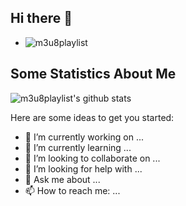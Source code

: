 ## Hi there 👋
+ ![m3u8playlist](https://komarev.com/ghpvc/?username=m3u8playlist)
## Some Statistics About Me
![m3u8playlist's github stats](https://github-readme-stats.vercel.app/api?username=m3u8playlist&theme=vue-dark)


Here are some ideas to get you started:

- 🔭 I’m currently working on ...
- 🌱 I’m currently learning ...
- 👯 I’m looking to collaborate on ...
- 🤔 I’m looking for help with ...
- 💬 Ask me about ...
- 📫 How to reach me: ...

